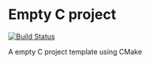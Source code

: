 # Empty C project

[![Build Status](https://travis-ci.com/alxhoff/Empty_C_Project.svg?branch=master)](https://travis-ci.com/alxhoff/Empty_C_Project)

A empty C project template using CMake
